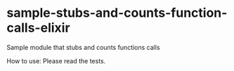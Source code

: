 # sample-stubs-and-counts-function-calls-elixir
Sample module that stubs and counts functions calls

How to use: Please read the tests.